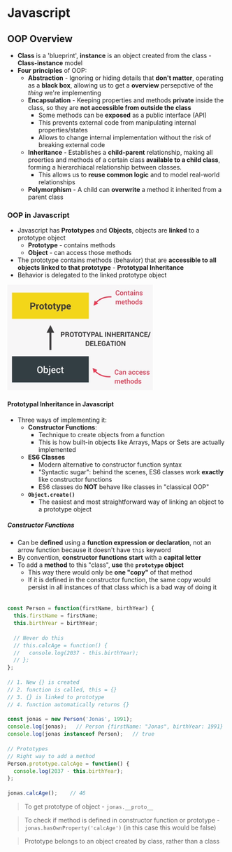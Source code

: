# **Javascript**

## **OOP Overview**

* **Class** is a 'blueprint', **instance** is an object created from the class - **Class-instance** model
* **Four principles** of OOP:
  * **Abstraction** - Ignoring or hiding details that **don't matter**, operating as a **black box**, allowing us to get a **overview** persepctive of the *thing* we're implementing
  * **Encapsulation** - Keeping properties and methods **private** inside the class, so they are **not accessible from outside the class**
    * Some methods can be **exposed** as a public interface (API)
    * This prevents external code from manipulating internal properties/states
    * Allows to change internal implementation without the risk of breaking external code
  * **Inheritance** - Establishes a **child-parent** relationship, making all proerties and methods of a certain class **available to a child class**, forming a hierarchiacal relationship between classes.
    * This allows us to **reuse common logic** and to model real-world relationships
  * **Polymorphism** - A child can **overwrite** a method it inherited from a parent class

### **OOP in Javascript**

* Javascript has **Prototypes** and **Objects**, objects are **linked** to a prototype object
  * **Prototype** - contains methods
  * **Object** - can access those methods
* The prototype contains methods (behavior) that are **accessible to all objects linked to that prototype** - **Prototypal Inheritance**
* Behavior is delegated to the linked prototype object

![Prototypal Inheritance](/javascript/images/prototypal-inheritance.png)

#### **Prototypal Inheritance in Javascript**

* Three ways of implementing it:
  * **Constructor Functions**:
    * Technique to create objects from a function
    * This is how built-in objects like Arrays, Maps or Sets are actually implemented
  * **ES6 Classes**
    * Modern alternative to constructor function syntax
    * "Syntactic sugar": behind the scenes, ES6 classes work **exactly** like constructor functions
    * ES6 classes do **NOT** behave like classes in "classical OOP"
  * **`Object.create()`**
    * The easiest and most straightforward way of linking an object to a prototype object

##### **Constructor Functions**

* Can be **defined** using a **function expression or declaration**, not an arrow function because it doesn't have `this` keyword
* By convention, **constructor functions start** with a **capital letter**
* To add a **method** to this "class", **use** the **`prototype` object**
  * This way there would only be **one "copy"** of that method
  * If it is defined in the constructor function, the same copy would persist in all instances of that class which is a bad way of doing it

```javascript

const Person = function(firstName, birthYear) {
  this.firstName = firstName;
  this.birthYear = birthYear;

  // Never do this
  // this.calcAge = function() {
  //   console.log(2037 - this.birthYear);
  // };
};

// 1. New {} is created
// 2. function is called, this = {}
// 3. {} is linked to prototype
// 4. function automatically returns {}

const jonas = new Person('Jonas', 1991);
console.log(jonas);   // Person {firstName: "Jonas", birthYear: 1991}
console.log(jonas instanceof Person);   // true

// Prototypes
// Right way to add a method
Person.prototype.calcAge = function() {
  console.log(2037 - this.birthYear);
};

jonas.calcAge();    // 46
```

> To get prototype of object - `jonas.__proto__`

> To check if method is defined in constructor function or prototype - `jonas.hasOwnProperty('calcAge')` (in this case this would be false)

> Prototype belongs to an object created by class, rather than a class
